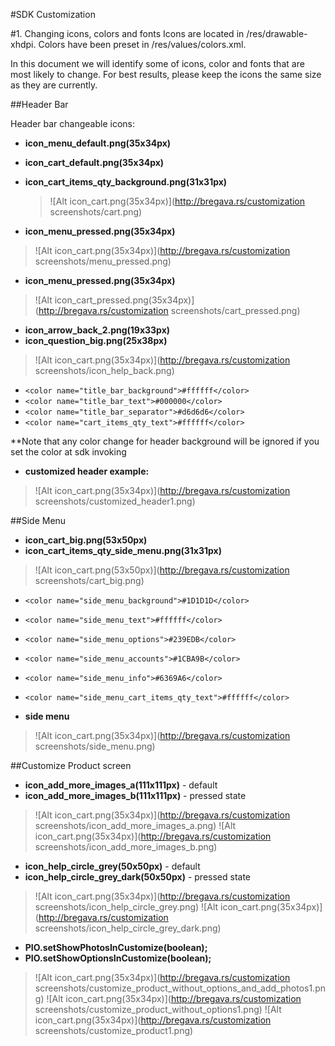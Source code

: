 #SDK Customization

#1. Changing icons, colors and fonts
Icons are located in /res/drawable-xhdpi.
Colors have been preset in /res/values/colors.xml.

In this document we will identify some of icons, color and fonts that are most likely to change.
For best results, please keep the icons the same size as they are currently.

##Header Bar

Header bar changeable icons:

 - **icon\_menu_default.png(35x34px)**
 - **icon\_cart_default.png(35x34px)**
 - **icon\_cart\_items\_qty\_background.png(31x31px)**
 
    >![Alt icon_cart.png(35x34px)](http://bregava.rs/customization screenshots/cart.png)


 - **icon\_menu\_pressed.png(35x34px)**
>![Alt icon_cart.png(35x34px)](http://bregava.rs/customization screenshots/menu_pressed.png)

 - **icon\_menu\_pressed.png(35x34px)**
>![Alt icon_cart_pressed.png(35x34px)](http://bregava.rs/customization screenshots/cart_pressed.png)


 - **icon\_arrow\_back\_2.png(19x33px)**
 - **icon\_question\_big.png(25x38px)**
>![Alt icon_cart.png(35x34px)](http://bregava.rs/customization screenshots/icon_help_back.png)



 - `<color name="title_bar_background">#ffffff</color>`
 - `<color name="title_bar_text">#000000</color>`
 - `<color name="title_bar_separator">#d6d6d6</color>`
 - `<color name="cart_items_qty_text">#ffffff</color>`

\*\*Note that any color change for header background will be ignored if you set the color at sdk invoking

 - **customized header example:**
 
>![Alt icon_cart.png(35x34px)](http://bregava.rs/customization screenshots/customized_header1.png)

##Side Menu

 - **icon\_cart\_big.png(53x50px)**
 - **icon_cart_items_qty_side_menu.png(31x31px)**
>![Alt icon_cart.png(53x50px)](http://bregava.rs/customization screenshots/cart_big.png)


 - `<color name="side_menu_background">#1D1D1D</color>`
 - `<color name="side_menu_text">#ffffff</color>`
 - `<color name="side_menu_options">#239EDB</color>`
 - `<color name="side_menu_accounts">#1CBA9B</color>`
 - `<color name="side_menu_info">#6369A6</color>`
 - `<color name="side_menu_cart_items_qty_text">#ffffff</color>`


 - **side menu**
>![Alt icon_cart.png(35x34px)](http://bregava.rs/customization screenshots/side_menu.png)


##Customize Product screen

 - **icon\_add\_more\_images\_a(111x111px)** - default
 - **icon\_add\_more\_images\_b(111x111px)** - pressed state

>![Alt icon_cart.png(35x34px)](http://bregava.rs/customization screenshots/icon_add_more_images_a.png)
>![Alt icon_cart.png(35x34px)](http://bregava.rs/customization screenshots/icon_add_more_images_b.png)


 - **icon\_help\_circle\_grey(50x50px)** - default
 - **icon\_help\_circle\_grey\_dark(50x50px)** - pressed state

>![Alt icon_cart.png(35x34px)](http://bregava.rs/customization screenshots/icon_help_circle_grey.png)
>![Alt icon_cart.png(35x34px)](http://bregava.rs/customization screenshots/icon_help_circle_grey_dark.png)

 - **PIO.setShowPhotosInCustomize(boolean);**
 - **PIO.setShowOptionsInCustomize(boolean);**

>![Alt icon_cart.png(35x34px)](http://bregava.rs/customization screenshots/customize_product_without_options_and_add_photos1.png)
>![Alt icon_cart.png(35x34px)](http://bregava.rs/customization screenshots/customize_product_without_options1.png)
>![Alt icon_cart.png(35x34px)](http://bregava.rs/customization screenshots/customize_product1.png)




